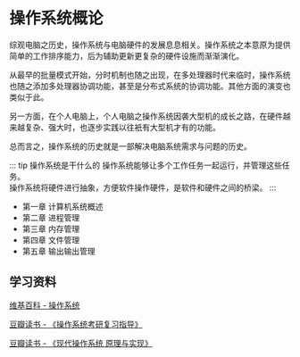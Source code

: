 # 操作系统概论

综观电脑之历史，操作系统与电脑硬件的发展息息相关。操作系统之本意原为提供简单的工作排序能力，后为辅助更新更复杂的硬件设施而渐渐演化。

从最早的批量模式开始，分时机制也随之出现，在多处理器时代来临时，操作系统也随之添加多处理器协调功能，甚至是分布式系统的协调功能。其他方面的演变也类似于此。

另一方面，在个人电脑上，个人电脑之操作系统因袭大型机的成长之路，在硬件越来越复杂、强大时，也逐步实践以往衹有大型机才有的功能。

总而言之，操作系统的历史就是一部解决电脑系统需求与问题的历史。

::: tip 操作系统是干什么的
操作系统能够让多个工作任务一起运行，并管理这些任务。  
操作系统将硬件进行抽象，方便软件操作硬件，是软件和硬件之间的桥梁。
:::

- 第一章 计算机系统概述
- 第二章 进程管理
- 第三章 内存管理
- 第四章 文件管理
- 第五章 输出输出管理

## 学习资料

[维基百科 - 操作系统](https://zh.wikipedia.org/wiki/操作系统)

[豆瓣读书 - 《操作系统考研复习指导》](https://book.douban.com/subject/34964256/)

[豆瓣读书 - 《现代操作系统 原理与实现》](https://book.douban.com/subject/35208251/)
